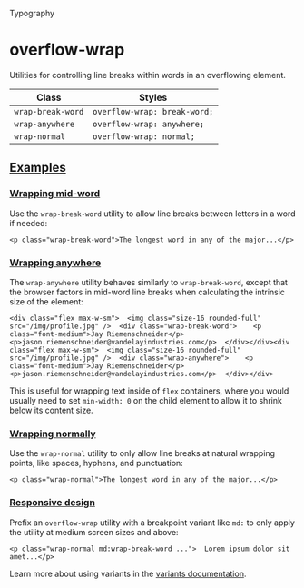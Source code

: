 Typography

# overflow-wrap

Utilities for controlling line breaks within words in an overflowing element.

| Class             | Styles                       |
| ----------------- | ---------------------------- |
| `wrap-break-word` | `overflow-wrap: break-word;` |
| `wrap-anywhere`   | `overflow-wrap: anywhere;`   |
| `wrap-normal`     | `overflow-wrap: normal;`     |

## [Examples](#examples)

### [Wrapping mid-word](#wrapping-mid-word)

Use the `wrap-break-word` utility to allow line breaks between letters in a word if needed:

```
<p class="wrap-break-word">The longest word in any of the major...</p>
```

### [Wrapping anywhere](#wrapping-anywhere)

The `wrap-anywhere` utility behaves similarly to `wrap-break-word`, except that the browser factors in mid-word line breaks when calculating the intrinsic size of the element:

```
<div class="flex max-w-sm">  <img class="size-16 rounded-full" src="/img/profile.jpg" />  <div class="wrap-break-word">    <p class="font-medium">Jay Riemenschneider</p>    <p>jason.riemenschneider@vandelayindustries.com</p>  </div></div><div class="flex max-w-sm">  <img class="size-16 rounded-full" src="/img/profile.jpg" />  <div class="wrap-anywhere">    <p class="font-medium">Jay Riemenschneider</p>    <p>jason.riemenschneider@vandelayindustries.com</p>  </div></div>
```

This is useful for wrapping text inside of `flex` containers, where you would usually need to set `min-width: 0` on the child element to allow it to shrink below its content size.

### [Wrapping normally](#wrapping-normally)

Use the `wrap-normal` utility to only allow line breaks at natural wrapping points, like spaces, hyphens, and punctuation:

```
<p class="wrap-normal">The longest word in any of the major...</p>
```

### [Responsive design](#responsive-design)

Prefix an `overflow-wrap` utility with a breakpoint variant like `md:` to only apply the utility at medium screen sizes and above:

```
<p class="wrap-normal md:wrap-break-word ...">  Lorem ipsum dolor sit amet...</p>
```

Learn more about using variants in the [variants documentation](/docs/hover-focus-and-other-states).
